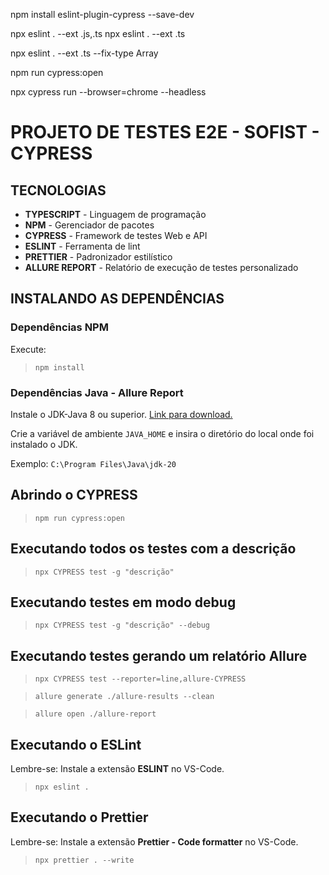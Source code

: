 npm install eslint-plugin-cypress --save-dev

npx eslint . --ext .js,.ts
npx eslint . --ext .ts

npx eslint . --ext .ts --fix-type Array

npm run cypress:open

npx cypress run --browser=chrome --headless

# PROJETO DE TESTES E2E - SOFIST - CYPRESS

## TECNOLOGIAS
- **TYPESCRIPT** - Linguagem de programação
- **NPM** - Gerenciador de pacotes
- **CYPRESS** - Framework de testes Web e API
- **ESLINT** - Ferramenta de lint
- **PRETTIER** - Padronizador estilístico
- **ALLURE REPORT** - Relatório de execução de testes personalizado

## INSTALANDO AS DEPENDÊNCIAS

### Dependências NPM
Execute:
>`npm install`

### Dependências Java - Allure Report
Instale o JDK-Java 8 ou superior. [Link para download.](https://www.oracle.com/java/technologies/downloads/#jdk20-windows)

Crie a variável de ambiente `JAVA_HOME` e insira o diretório do local onde foi instalado o JDK.

Exemplo: `C:\Program Files\Java\jdk-20`

## Abrindo o CYPRESS
>`npm run cypress:open`

## Executando todos os testes com a descrição
>`npx CYPRESS test -g "descrição"`

## Executando testes em modo debug
>`npx CYPRESS test -g "descrição" --debug`

## Executando testes gerando um relatório Allure

>`npx CYPRESS test --reporter=line,allure-CYPRESS`

>`allure generate ./allure-results --clean`

>`allure open ./allure-report`

## Executando o ESLint
Lembre-se: Instale a extensão **ESLINT** no VS-Code.
>`npx eslint .`

## Executando o Prettier
Lembre-se: Instale a extensão **Prettier - Code formatter** no VS-Code.
>`npx prettier . --write`